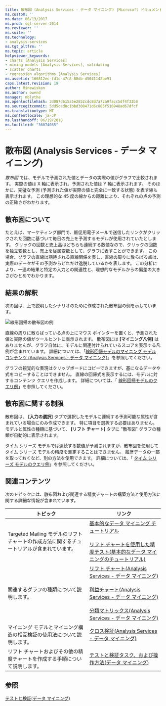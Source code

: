```yaml
---
title: 散布図 (Analysis Services - データ マイニング) |Microsoft ドキュメント
ms.custom: ''
ms.date: 06/13/2017
ms.prod: sql-server-2014
ms.reviewer: ''
ms.suite: ''
ms.technology:
- analysis-services
ms.tgt_pltfrm: ''
ms.topic: article
helpviewer_keywords:
- charts [Analysis Services]
- mining models [Analysis Services], validating
- scatter charts
- regression algorithms [Analysis Services]
ms.assetid: 166812ec-fd1c-47c8-88db-d5041142be91
caps.latest.revision: 19
author: Minewiskan
ms.author: owend
manager: mblythe
ms.openlocfilehash: 3d087d615a5e2852cdc8d7a72a9facc5df4f33b8
ms.sourcegitcommit: 5dd5cad0c1bbd308471d6c885f516948ad67dfcf
ms.translationtype: MT
ms.contentlocale: ja-JP
ms.lasthandoff: 06/19/2018
ms.locfileid: "36074085"
---
```

# <a name="scatter-plot-analysis-services---data-mining"></a>散布図 (Analysis Services - データ マイニング)
  *散布図* では、モデルで予測された値とデータの実際の値がグラフで比較されます。 実際の値は X 軸に表示され、予測された値は Y 軸に表示されます。 そのほかに、完璧な予測 (予測された値が実際の値と完全に一致する状態) を表す線も表示されます。 この理想的な 45 度の線からの距離により、それぞれの点の予測の正確さがわかります。  
  
## <a name="understanding-the-scatter-plot"></a>散布図について  
 たとえば、マーケティング部門で、販促用電子メールで送信したリンクがクリックされた回数に基づいて毎日の売上を予測するモデルが使用されていたとします。 クリックの回数と売上高はどちらも連続する数値なので、クリックの回数を独立変数とし、売上を従属変数として、グラフに表すことができます。 この場合、グラフの直線は期待される直線関係を表し、直線の周りに散らばる点は、実際のデータがその予測からどれだけ逸脱しているかを表します。 この分析により、一連の結果と特定の入力との関連性と、理想的なモデルからの偏差の大きさがひとめでわかります。  
  
## <a name="interpreting-the-results"></a>結果の解釈  
 次の図は、上で説明したシナリオのために作成された散布図の例を示しています。  
  
 ![線形回帰の散布図の例](../media/scatterplot-callctr.gif "線形回帰の散布図の例")  
  
 直線の周りに散らばっている点の上にマウス ポインターを置くと、予測された値と実際の値がツールヒントに表示されます。 散布図には **[マイニング凡例]** はありませんが、グラフ自体に、モデルに関連付けられているスコアを表示する凡例が含まれています。 詳細については、「[線形回帰モデルのマイニング モデル コンテンツ (Analysis Services - データ マイニング)](mining-model-content-for-linear-regression-models-analysis-services-data-mining.md)」を参照してください。  
  
 グラフの視覚的な表現はクリップボードにコピーできますが、基になるデータや式をコピーすることはできません。 直線の回帰式を表示するには、モデルに対するコンテンツ クエリを作成します。 詳細については、「 [線形回帰モデルのクエリ例](linear-regression-model-query-examples.md)」を参照してください。  
  
## <a name="restrictions-on-scatter-plots"></a>散布図に関する制限  
 散布図は、 **[入力の選択]** タブで選択したモデルに連続する予測可能な属性が含まれている場合にのみ作成できます。 特に項目を選択する必要はありません。モデルと属性の種類に基づいて、 **[リフト チャート]** タブに "散布図" グラフの種類が自動的に表示されます。  
  
 タイム シリーズ モデルでは連続する数値が予測されますが、散布図を使用してタイム シリーズ モデルの精度を測定することはできません。 履歴データの一部を取っておくなど、別の方法を使用できます。 詳細については、「 [タイム シリーズ モデルのクエリ例](time-series-model-query-examples.md)」を参照してください。  
  
## <a name="related-content"></a>関連コンテンツ  
 次のトピックには、散布図および関連する精度チャートの構築方法と使用方法に関する詳細な情報が含まれています。  
  
|トピック|リンク|  
|------------|-----------|  
|Targeted Mailing モデルのリフト チャートの作成方法に関するチュートリアルが含まれています。|[基本的なデータ マイニング チュートリアル](../../tutorials/basic-data-mining-tutorial.md)<br /><br /> [リフト チャートを使用した精度テスト&#40;基本的なデータ マイニングのチュートリアル&#41;](../../tutorials/testing-accuracy-with-lift-charts-basic-data-mining-tutorial.md)|  
|関連するグラフの種類について説明します。|[リフト チャート&#40;Analysis Services - データ マイニング&#41;](lift-chart-analysis-services-data-mining.md)<br /><br /> [利益チャート&#40;Analysis Services - データ マイニング&#41;](profit-chart-analysis-services-data-mining.md)<br /><br /> [分類マトリックス&#40;Analysis Services - データ マイニング&#41;](classification-matrix-analysis-services-data-mining.md)|  
|マイニング モデルとマイニング構造の相互検証の使用法について説明します。|[クロス検証&#40;Analysis Services - データ マイニング&#41;](cross-validation-analysis-services-data-mining.md)|  
|リフト チャートおよびその他の精度チャートを作成する手順について説明します。|[テストと検証タスク、および操作方法&#40;データ マイニング&#41;](testing-and-validation-tasks-and-how-tos-data-mining.md)|  
  
## <a name="see-also"></a>参照  
 [テストと検証&#40;データ マイニング&#41;](testing-and-validation-data-mining.md)  
  
  